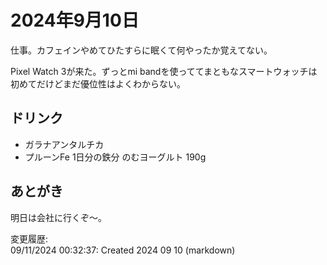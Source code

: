 # 2024年9月10日

仕事。カフェインやめてひたすらに眠くて何やったか覚えてない。

Pixel Watch 3が来た。ずっとmi bandを使っててまともなスマートウォッチは初めてだけどまだ優位性はよくわからない。

## ドリンク

- ガラナアンタルチカ
- プルーンFe 1日分の鉄分 のむヨーグルト 190g

## あとがき

明日は会社に行くぞ～。

変更履歴:  
09/11/2024 00:32:37: Created 2024 09 10 (markdown)  
